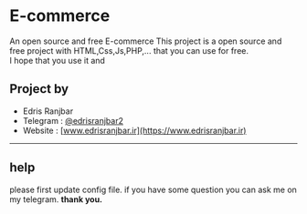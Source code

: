 # E-commerce
An open source and free E-commerce
This project is a open source and free project with HTML,Css,Js,PHP,... that you can use for free. <br>
I hope that you use it and 

## Project by 
- Edris Ranjbar
- Telegram : [@edrisranjbar2](https://t.me/edrisranjbar2)
- Website : [www.edrisranjbar.ir](https://www.edrisranjbar.ir)<br>
--------------------------------------------------------------------------

## help

please first update config file.
if you have some question you can ask me on my telegram.
<b>thank you.</b>

